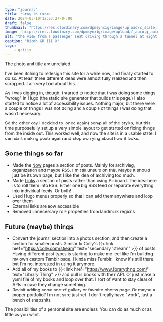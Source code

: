 ```yaml
---
type: "journal"
title: "Stay In Lane"
date: 2024-03-10T12:03:27-04:00
draft: false
thumbnail: "https://res.cloudinary.com/dpmsynxig/image/upload/c_scale,f_auto,q_auto:good,w_740/v1710086494/2024%20Posts/2024-03-10_stay-in-lane/untitled-9.jpg"
image: "https://res.cloudinary.com/dpmsynxig/image/upload/f_auto,q_auto:good/v1710086494/2024%20Posts/2024-03-10_stay-in-lane/untitled-9.jpg"
alt: "the view from a passenger seat driving through a tunnel at night. there are repeating signs that read 'stay in lane'"
caption: "Ricoh GR III X"
tags:
    - griiix
---
```


The photo and title are unrelated.

I've been itching to redesign this site for a while now, and finally started to do so. At least three different ideas were almost fully realized and then scrapped. I am very bad about this.

As I was digging in, though, I started to notice that I was doing some things "wrong" in Hugo (the static site generator that builds this page.) I also started to notice a lot of accessibility issues. Nothing major, but there were a couple of things I was not doing and a couple of things I was doing that wasn't necessary.

So the other day I decided to (once again) scrap all of the styles, but this time purposefully set up a very simple layout to get started on fixing things from the inside out. This worked well, and now the site is in a usable state. I can start making posts again and stop worrying about how it looks.

## Some things so far

-   Made the [Now](/now) pages a section of posts. Mainly for archiving, organization and maybe RSS. I'm still unsure on this. Maybe it should just be its own page, but I like the idea of archiving too much.
-   Made [Links](/links) a section of posts rather than using Pinboard. The idea here is to roll them into RSS. Either one big RSS feed or separate everything into individual feeds. Or both!
-   Used Hugo menus properly so that I can add them anywhere and loop over them.
-   External links are now accessible
-   Removed unnecessary role properties from landmark regions

## Future (maybe) things

-   Convert the journal section into a photos section, and then create a section for smaller posts. Similar to Colly's {{< link href="https://colly.com/stream" text="secondary 'stream'" >}} of posts. Having different post types is starting to make me feel like I'm building my own custom Tumblr page. I kinda miss Tumblr. I know it's still there, but I'm not interested in using it anymore.
-   Add all of my books to {{< link href="https://www.librarything.com/" text="Library Thing" >}} and pull in books with their API. Or just make a yaml file of my books and loop over that. I sort of want to stay clear of APIs in case they change something.
-   Revisit adding some sort of gallery or favorite photos page. Or maybe a proper portfolio? I'm not sure just yet. I don't really have "work", just a bunch of snapshits.

The possibilities of a personal site are endless. You can do as much or as little as you want.
